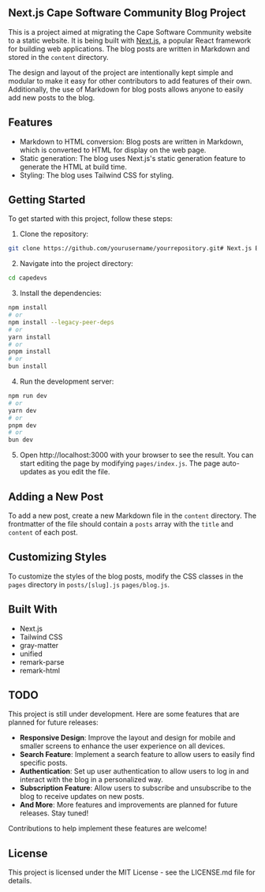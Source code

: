 ## Next.js Cape Software Community Blog Project

This is a project aimed at migrating the Cape Software Community website to a static website. It is being built with [Next.js](https://nextjs.org/), a popular React framework for building web applications. The blog posts are written in Markdown and stored in the `content` directory.

The design and layout of the project are intentionally kept simple and modular to make it easy for other contributors to add features of their own. Additionally, the use of Markdown for blog posts allows anyone to easily add new posts to the blog.

## Features

- Markdown to HTML conversion: Blog posts are written in Markdown, which is converted to HTML for display on the web page.
- Static generation: The blog uses Next.js's static generation feature to generate the HTML at build time.
- Styling: The blog uses Tailwind CSS for styling.

## Getting Started

To get started with this project, follow these steps:

1. Clone the repository:

```bash
git clone https://github.com/yourusername/yourrepository.git# Next.js Blog Project
```

2. Navigate into the project directory:

```bash
cd capedevs
```

3. Install the dependencies:

```bash
npm install
# or 
npm install --legacy-peer-deps
# or
yarn install
# or
pnpm install
# or
bun install
```

4. Run the development server:

```bash
npm run dev
# or
yarn dev
# or
pnpm dev
# or
bun dev
```

5. Open http://localhost:3000 with your browser to see the result.
   You can start editing the page by modifying `pages/index.js`. The page auto-updates as you edit the file.

## Adding a New Post

To add a new post, create a new Markdown file in the `content` directory. The frontmatter of the file should contain a `posts` array with the `title` and `content` of each post.

## Customizing Styles

To customize the styles of the blog posts, modify the CSS classes in the `pages` directory in `posts/[slug].js` `pages/blog.js`.

## Built With

- Next.js
- Tailwind CSS
- gray-matter
- unified
- remark-parse
- remark-html

## TODO

This project is still under development. Here are some features that are planned for future releases:

- **Responsive Design**: Improve the layout and design for mobile and smaller screens to enhance the user experience on all devices.
- **Search Feature**: Implement a search feature to allow users to easily find specific posts.
- **Authentication**: Set up user authentication to allow users to log in and interact with the blog in a personalized way.
- **Subscription Feature**: Allow users to subscribe and unsubscribe to the blog to receive updates on new posts.
- **And More**: More features and improvements are planned for future releases. Stay tuned!

Contributions to help implement these features are welcome!

## License

This project is licensed under the MIT License - see the LICENSE.md file for details.

